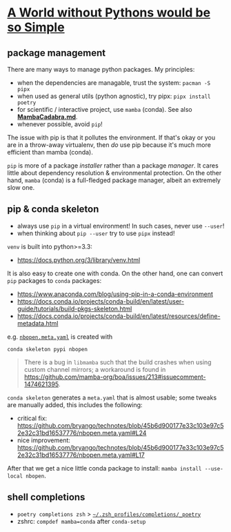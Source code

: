 # [A World without Pythons would be so Simple](https://arxiv.org/abs/2102.07774)

## package management

There are many ways to manage python packages. My principles:

- when the dependencies are managable, trust the system: `pacman -S pipx`
- when used as general utils (python agnostic), try pipx:  `pipx install poetry`
- for scientific / interactive project, use `mamba` (conda). See also [**MambaCadabra.md**](./MambaCadabra.md).
- whenever possible, avoid `pip`!

The issue with pip is that it pollutes the environment. If that's okay or you are in a throw-away virtualenv, then _do_ use pip because it's much more efficient than mamba (conda).

`pip` is more of a package _installer_ rather than a package _manager_. It cares little about dependency resolution & environmental protection. On the other hand, `mamba` (conda) is a full-fledged package manager, albeit an extremely slow one.

## pip & conda skeleton

- always use `pip` in a virtual environment! In such cases, never use `--user`!
- when thinking about `pip --user` try to use `pipx` instead!

`venv` is built into python>=3.3:
- https://docs.python.org/3/library/venv.html

It is also easy to create one with conda.
On the other hand, one can convert `pip` packages to `conda` packages:

- https://www.anaconda.com/blog/using-pip-in-a-conda-environment
- https://docs.conda.io/projects/conda-build/en/latest/user-guide/tutorials/build-pkgs-skeleton.html
- https://docs.conda.io/projects/conda-build/en/latest/resources/define-metadata.html

e.g. [`nbopen.meta.yaml`](./nbopen.meta.yaml) is created with

```
conda skeleton pypi nbopen
```
> There is a bug in `libmamba` such that the build crashes when using custom channel mirrors; a workaround is found in https://github.com/mamba-org/boa/issues/213#issuecomment-1474621395.

`conda skeleton` generates a `meta.yaml` that is almost usable; some tweaks are manually added, this includes the following:
- critical fix: https://github.com/bryango/technotes/blob/45b6d900177e33c103e97c52e32c31bd16537776/nbopen.meta.yaml#L24
- nice improvement: https://github.com/bryango/technotes/blob/45b6d900177e33c103e97c52e32c31bd16537776/nbopen.meta.yaml#L17

After that we get a nice little conda package to install: `mamba install --use-local nbopen`.

## shell completions

- `poetry completions zsh` > [`~/.zsh_profiles/completions/_poetry`](https://github.com/bryango/zsh-profiles/blob/-/completions/_poetry)
- zshrc: `compdef mamba=conda` after `conda-setup`
